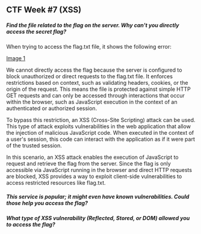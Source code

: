 ## CTF Week #7 (XSS)


##### Find the file related to the flag on the server. Why can't you directly access the secret flag?

When trying to access the flag.txt file, it shows the following error:

[Image 1](https://git.fe.up.pt/fsi/fsi2425/logs/l05g06/-/raw/main/Images/CTF7_img1.png)

We cannot directly access the flag because the server is configured to block unauthorized or direct requests to the flag.txt file. It enforces restrictions based on context, such as validating headers, cookies, or the origin of the request. This means the file is protected against simple HTTP GET requests and can only be accessed through interactions that occur within the browser, such as JavaScript execution in the context of an authenticated or authorized session.

To bypass this restriction, an XSS (Cross-Site Scripting) attack can be used. This type of attack exploits vulnerabilities in the web application that allow the injection of malicious JavaScript code. When executed in the context of a user's session, this code can interact with the application as if it were part of the trusted session.

In this scenario, an XSS attack enables the execution of JavaScript to request and retrieve the flag from the server. Since the flag is only accessible via JavaScript running in the browser and direct HTTP requests are blocked, XSS provides a way to exploit client-side vulnerabilities to access restricted resources like flag.txt.


##### This service is popular; it might even have known vulnerabilities. Could those help you access the flag?


##### What type of XSS vulnerability (Reflected, Stored, or DOM) allowed you to access the flag?